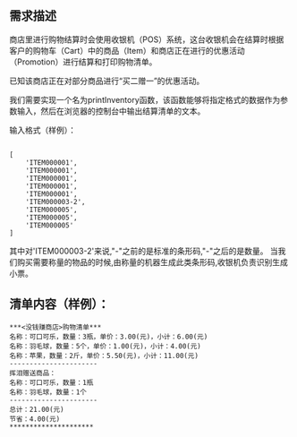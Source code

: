 ## 需求描述
商店里进行购物结算时会使用收银机（POS）系统，这台收银机会在结算时根据客户的购物车（Cart）中的商品（Item）和商店正在进行的优惠活动（Promotion）进行结算和打印购物清单。

已知该商店正在对部分商品进行“买二赠一”的优惠活动。

我们需要实现一个名为printInventory函数，该函数能够将指定格式的数据作为参数输入，然后在浏览器的控制台中输出结算清单的文本。

输入格式（样例）：
```

[
    'ITEM000001',
    'ITEM000001',
    'ITEM000001',
    'ITEM000001',
    'ITEM000001',
    'ITEM000003-2',
    'ITEM000005',
    'ITEM000005',
    'ITEM000005'
]
```
其中对'ITEM000003-2'来说,"-"之前的是标准的条形码,"-"之后的是数量。 当我们购买需要称量的物品的时候,由称量的机器生成此类条形码,收银机负责识别生成小票。


## 清单内容（样例）：
```
***<没钱赚商店>购物清单***
名称：可口可乐，数量：3瓶，单价：3.00(元)，小计：6.00(元)
名称：羽毛球，数量：5个，单价：1.00(元)，小计：4.00(元)
名称：苹果，数量：2斤，单价：5.50(元)，小计：11.00(元)
----------------------
挥泪赠送商品：
名称：可口可乐，数量：1瓶
名称：羽毛球，数量：1个
----------------------
总计：21.00(元)
节省：4.00(元)
*********************
```